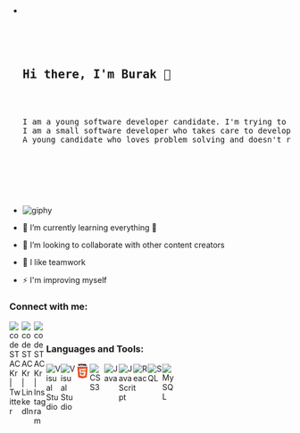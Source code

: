 
## 

- <pre>
    <div class="container">
        <div class="block two first">
            <h2>Hi there, I'm Burak 👋 </h2>
            <div class="wrap">
  I am a young software developer candidate. I'm trying to improve myself.
  I am a small software developer who takes care to develop software suitable for corporate software architecture.
  A young candidate who loves problem solving and doesn't run away from problems.
            </div>
        </div>
    </div>
</pre>


- ![giphy](https://user-images.githubusercontent.com/76015489/119416694-e6821f80-bcfc-11eb-85c8-c142c0d227bb.gif)


- 🌱 I’m currently learning everything 🤣
- 👯 I’m looking to collaborate with other content creators
- 🥅 I like teamwork
- ⚡ I'm improving myself

### Connect with me:

[<img align="left" alt="codeSTACKr | Twitter" width="22px" src="https://cdn.jsdelivr.net/npm/simple-icons@v3/icons/twitter.svg" />][twitter]
[<img align="left" alt="codeSTACKr | LinkedIn" width="22px" src="https://cdn.jsdelivr.net/npm/simple-icons@v3/icons/linkedin.svg" />][linkedin]
[<img align="left" alt="codeSTACKr | Instagram" width="22px" src="https://cdn.jsdelivr.net/npm/simple-icons@v3/icons/instagram.svg" />][instagram]

<br />

### Languages and Tools:


<img align="left" alt="Visual Studio " width="26px" src="https://image.flaticon.com/icons/png/512/74/74906.png" />
<img align="left" alt="Visual Studio " width="26px" src="https://image.flaticon.com/icons/png/512/906/906324.png" />
<img align="left" alt="HTML5" width="26px" src="https://raw.githubusercontent.com/github/explore/80688e429a7d4ef2fca1e82350fe8e3517d3494d/topics/html/html.png" />
<img align="left" alt="CSS3" width="26px" src="https://image.flaticon.com/icons/png/512/732/732190.png" />
<img align="left" alt="Java" width="26px" src="https://image.flaticon.com/icons/png/512/226/226777.png" />
<img align="left" alt="JavaScript" width="26px" src="https://image.flaticon.com/icons/png/512/29/29105.png" />
<img align="left" alt="React" width="26px" src="https://image.flaticon.com/icons/png/512/1126/1126012.png" />

<img align="left" alt="SQL" width="26px" src="https://image.flaticon.com/icons/png/512/2772/2772128.png" />
<img align="left" alt="MySQL" width="26px" src="https://image.flaticon.com/icons/png/512/1199/1199128.png" />
<br />
<br />

[twitter]: https://twitter.com/Burakiipekci
[instagram]: https://instagram.com/Burakiipekci
[linkedin]: https://linkedin.com/in/Burakiipekci
